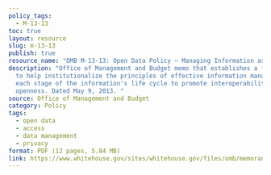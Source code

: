 ```yaml
---
policy_tags:
  - M-13-13
toc: true
layout: resource
slug: m-13-13
publish: true
resource_name: "OMB M-13-13: Open Data Policy – Managing Information as an Asset"
description: "Office of Management and Budget memo that establishes a framework
  to help institutionalize the principles of effective information management at
  each stage of the information's life cycle to promote interoperability and
  openness. Dated May 9, 2013. "
source: Office of Management and Budget
category: Policy
tags:
  - open data
  - access
  - data management
  - privacy
format: PDF (12 pages, 5.84 MB)
link: https://www.whitehouse.gov/sites/whitehouse.gov/files/omb/memoranda/2013/m-13-13.pdf
---
```

